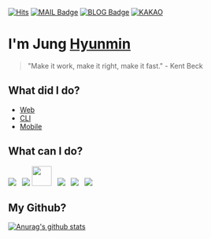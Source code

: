 [![Hits](https://hits.seeyoufarm.com/api/count/incr/badge.svg?url=https%3A%2F%2Fgithub.com%2Fhyunmindev&count_bg=%238327CE&title_bg=%23555555&icon=humblebundle.svg&icon_color=%23FFFFFF&title=yunmin%27s+View&edge_flat=false)](https://hits.seeyoufarm.com)
[![MAIL Badge](https://img.shields.io/badge/-MAIL-blueviolet)](mailto:jung@hyunmin.dev)
[![BLOG Badge](https://img.shields.io/badge/-BLOG-blueviolet)](https://blog.hyunmin.dev) 
[![KAKAO](https://img.shields.io/badge/-KAKAO-blueviolet)](https://open.kakao.com/o/sQsmVErc)
# I'm Jung [Hyunmin](https://www.hyunmin.dev)

> "Make it work, make it right, make it fast." - Kent Beck


## What did I do?
- [Web](https://github.com/hyunmindev/Web)
- [CLI](https://github.com/hyunmindev/CLI)
- [Mobile](https://github.com/hyunmindev/Mobile)


## What can I do?
<img src="https://img.icons8.com/color/40/000000/nodejs.png"/>&nbsp;&nbsp;
<img src="https://img.icons8.com/office/40/000000/react.png"/>
<img height="40" width="40" src="https://seeklogo.com/images/N/next-js-logo-8FCFF51DD2-seeklogo.com.png"/>&nbsp;&nbsp;
<img src="https://img.icons8.com/color/40/000000/vue-js.png"/>&nbsp;&nbsp;
<img src="https://img.icons8.com/color/40/000000/javascript--v1.png"/>&nbsp;&nbsp;
<img src="https://img.icons8.com/color/40/000000/git.png"/>&nbsp;&nbsp;

## My Github?
[![Anurag's github stats](https://github-readme-stats.vercel.app/api?username=hyunmindev&show_icons=true&hide_border=false&count_private=true&theme=synthwave&line_height=24)](https://github.com/hyunmindev)
